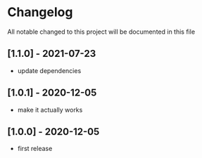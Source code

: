 # Changelog
All notable changed to this project will be documented in this file

## [1.1.0] - 2021-07-23
- update dependencies

## [1.0.1] - 2020-12-05
- make it actually works

## [1.0.0] - 2020-12-05
- first release